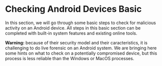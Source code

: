 # Checking Android Devices Basic

In this section, we will go through some basic steps to check for malicious activity on an Android device. All steps in this basic section can be completed with built-in system features and existing online tools.

**Warning:** because of their security model and their caracteristics, it is challenging to do live forensic on an Android system. We are bringing here some hints on what to check on a potentially compromised device, but this process is less reliable than the Windows or MacOS processes.
